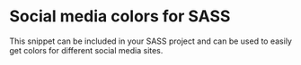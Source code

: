 Social media colors for SASS
============================
This snippet can be included in your SASS project and can be used to easily get colors for different social media sites.